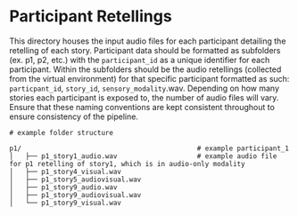 # Participant Retellings
This directory houses the input audio files for each participant detailing the retelling of each story. Participant data
should be formatted as subfolders (ex. p1, p2, etc.) with the `participant_id` as a unique identifier for each participant. 
Within the subfolders should be the audio retellings (collected from the virtual environment) for that specific participant formatted
as such: `particpant_id`, `story_id`, `sensory_modality`.wav. Depending on how many stories each participant is exposed to, the
number of audio files will vary. Ensure that these naming conventions are kept consistent throughout to ensure consistency of the
pipeline. 

```
# example folder structure

p1/                                            # example participant_1
│   ├── p1_story1_audio.wav                    # example audio file for p1 retelling of story1, which is in audio-only modality
│   ├── p1_story4_visual.wav
│   ├── p1_story5_audiovisual.wav
│   ├── p1_story9_audio.wav
│   ├── p1_story9_audiovisual.wav
│   └── p1_story9_visual.wav
```
